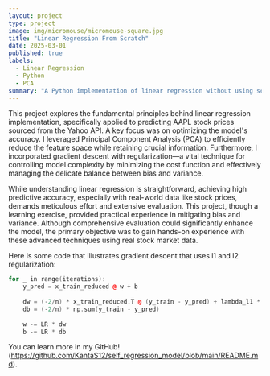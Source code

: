 ```yaml
---
layout: project
type: project
image: img/micromouse/micromouse-square.jpg
title: "Linear Regression From Scratch"
date: 2025-03-01
published: true
labels:
  - Linear Regression
  - Python
  - PCA
summary: "A Python implementation of linear regression without using scikit-learn's built-in regression models. This project demonstrates the fundamental concepts of linear regression through a stock price prediction model for Apple Inc. (AAPL)."
---
```


This project explores the fundamental principles behind linear regression implementation, specifically applied to predicting AAPL stock prices sourced from the Yahoo API. A key focus was on optimizing the model's accuracy. I leveraged Principal Component Analysis (PCA) to efficiently reduce the feature space while retaining crucial information. Furthermore, I incorporated gradient descent with regularization—a vital technique for controlling model complexity by minimizing the cost function and effectively managing the delicate balance between bias and variance.

While understanding linear regression is straightforward, achieving high predictive accuracy, especially with real-world data like stock prices, demands meticulous effort and extensive evaluation. This project, though a learning exercise, provided practical experience in mitigating bias and variance. Although comprehensive evaluation could significantly enhance the model, the primary objective was to gain hands-on experience with these advanced techniques using real stock market data.

Here is some code that illustrates gradient descent that uses l1 and l2 regularization:

```cpp
for _ in range(iterations):
    y_pred = x_train_reduced @ w + b
    
    dw = (-2/n) * x_train_reduced.T @ (y_train - y_pred) + lambda_l1 * np.sign(w) + 2 * lambda_l2 * w
    db = (-2/n) * np.sum(y_train - y_pred)
    
    w -= LR * dw
    b -= LR * db
```

You can learn more in my GitHub!(https://github.com/KantaS12/self_regression_model/blob/main/README.md).
